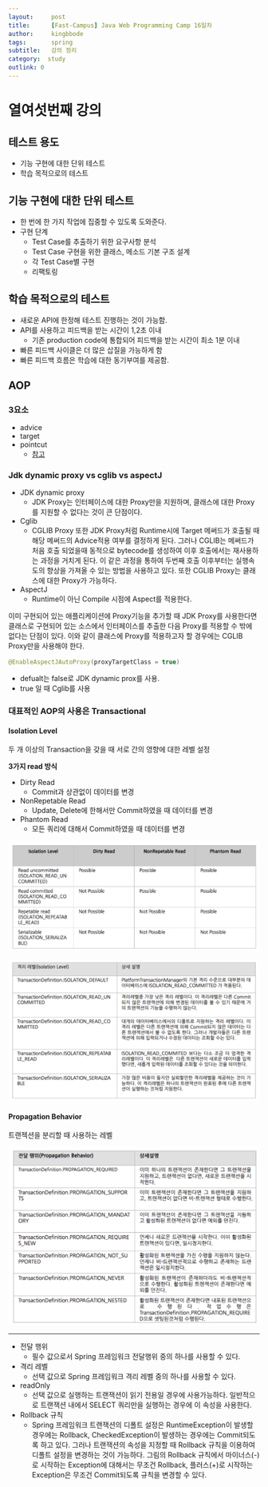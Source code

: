 ```yaml
---
layout:     post
title:      [Fast-Campus] Java Web Programming Camp 16일차
author:     kingbbode
tags:       spring
subtitle:   강의 정리
category:  study
outlink: 0
---
```


열여섯번째 강의
===============

테스트 용도
-----------

-	기능 구현에 대한 단위 테스트
-	학습 목적으로의 테스트

기능 구현에 대한 단위 테스트
----------------------------

-	한 번에 한 가지 작업에 집중할 수 있도록 도와준다.
-	구현 단계
	-	Test Case를 추출하기 위한 요구사항 분석
	-	Test Case 구현을 위한 클래스, 메소드 기본 구조 설계
	-	각 Test Case별 구현
	-	리팩토링

학습 목적으로의 테스트
----------------------

-	새로운 API에 한정해 테스트 진행하는 것이 가능함.
-	API를 사용하고 피드백을 받는 시간이 1,2초 이내
	-	기존 production code에 통합되어 피드백을 받는 시간이 최소 1분 이내
-	빠른 피드백 사이클은 더 많은 삽질을 가능하게 함
-	빠른 피드백 흐름은 학습에 대한 동기부여를 제공함.

AOP
---

### 3요소

-	advice
-	target
-	pointcut
	-	[참고](http://docs.spring.io/spring/docs/current/spring-framework-reference/html/aop.html#aop-pointcuts)

### Jdk dynamic proxy vs cglib vs aspectJ

-	JDK dynamic proxy
	-	JDK Proxy는 인터페이스에 대한 Proxy만을 지원하며, 클래스에 대한 Proxy를 지원할 수 없다는 것이 큰 단점이다.
-	Cglib
	-	CGLIB Proxy 또한 JDK Proxy처럼 Runtime시에 Target 메써드가 호출될 때 해당 메써드의 Advice적용 여부를 결정하게 된다. 그러나 CGLIB는 메써드가 처음 호출 되었을때 동적으로 bytecode를 생성하여 이후 호출에서는 재사용하는 과정을 거치게 된다. 이 같은 과정을 통하여 두번째 호출 이후부터는 실행속도의 향상을 가져올 수 있는 방법을 사용하고 있다. 또한 CGLIB Proxy는 클래스에 대한 Proxy가 가능하다.
-	AspectJ
	-	Runtime이 아닌 Compile 시점에 Aspect를 적용한다.

이미 구현되어 있는 애플리케이션에 Proxy기능을 추가할 때 JDK Proxy를 사용한다면 클래스로 구현되어 있는 소스에서 인터페이스를 추출한 다음 Proxy를 적용할 수 밖에 없다는 단점이 있다. 이와 같이 클래스에 Proxy를 적용하고자 할 경우에는 CGLIB Proxy만을 사용해야 한다.

```java
@EnableAspectJAutoProxy(proxyTargetClass = true)
```

-	defualt는 false로 JDK dynamic prox를 사용.
-	true 일 때 Cglib를 사용

### 대표적인 AOP의 사용은 Transactional

#### Isolation Level

두 개 이상의 Transaction을 갖을 때 서로 간의 영향에 대한 레벨 설정

**3가지 read 방식**

-	Dirty Read
	-	Commit과 상관없이 데이터를 변경
-	NonRepetable Read
	-	Update, Delete에 한해서만 Commit하였을 때 데이터를 변경
-	Phantom Read
	-	모든 쿼리에 대해서 Commit하였을 때 데이터를 변경

![isolation1](/images/JWP/isolation1.png)

![isolation2](/images/JWP/isolation2.png)

#### Propagation Behavior

트랜젝션을 분리할 때 사용하는 레벨

![Propagation](/images/JWP/propagation.png)

---

-	전달 행위
	-	필수 값으로서 Spring 프레임워크 전달행위 중의 하나를 사용할 수 있다.
-	격리 레벨
	-	선택 값으로 Spring 프레임워크 격리 레벨 중의 하나를 사용할 수 있다.
-	readOnly
	-	선택 값으로 실행하는 트랜잭션이 읽기 전용일 경우에 사용가능하다. 일반적으로 트랜잭션 내에서 SELECT 쿼리만을 실행하는 경우에 이 속성을 사용한다.
-	Rollback 규칙
	-	Spring 프레임워크 트랜잭션의 디폴트 설정은 RuntimeException이 발생할 경우에는 Rollback, CheckedException이 발생하는 경우에는 Commit되도록 하고 있다. 그러나 트랜잭션의 속성을 지정할 때 Rollback 규칙을 이용하여 디폴트 설정을 변경하는 것이 가능하다. 그림의 Rollback 규칙에서 마이너스(-)로 시작하는 Exception에 대해서는 무조건 Rollback, 플러스(+)로 시작하는 Exception은 무조건 Commit되도록 규칙을 변경할 수 있다.
